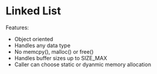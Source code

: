 # Linked List

Features:

* Object oriented
* Handles any data type
* No memcpy(), malloc() or free()
* Handles buffer sizes up to SIZE_MAX
* Caller can choose static or dyanmic memory allocation
